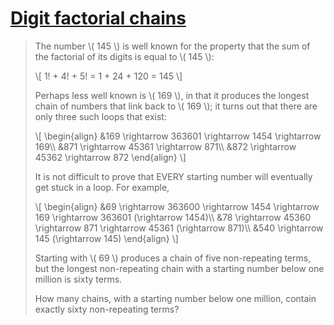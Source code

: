# [Digit factorial chains](https://projecteuler.net/problem=74)

> The number \\( 145 \\) is well known for the property that the sum of the factorial of its digits is equal to \\( 145 \\):
> 
> \\[
> 1! + 4! + 5! = 1 + 24 + 120 = 145
> \\]
> 
> Perhaps less well known is \\( 169 \\), in that it produces the longest chain of numbers that link back to \\( 169 \\); it turns out that there are only three such loops that exist:
> 
> \\[
> \begin{align}
> &169 \rightarrow 363601 \rightarrow 1454 \rightarrow 169\\\\
> &871 \rightarrow 45361 \rightarrow 871\\\\
> &872 \rightarrow 45362 \rightarrow 872
> \end{align}
> \\]
> 
> It is not difficult to prove that EVERY starting number will eventually get stuck in a loop. For example,
> 
> \\[
> \begin{align}
> &69 \rightarrow 363600 \rightarrow 1454 \rightarrow 169 \rightarrow 363601 (\rightarrow 1454)\\\\
> &78 \rightarrow 45360 \rightarrow 871 \rightarrow 45361 (\rightarrow 871)\\\\
> &540 \rightarrow 145 (\rightarrow 145)
> \end{align}
> \\]
> 
> Starting with \\( 69 \\) produces a chain of five non-repeating terms, but the longest non-repeating chain with a starting number below one million is sixty terms.
> 
> How many chains, with a starting number below one million, contain exactly sixty non-repeating terms?
